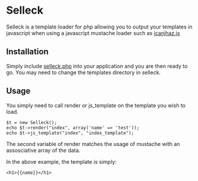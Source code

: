 Selleck
==============
Selleck is a template loader for php allowing you to output your templates in javascript when using a javascript mustache loader such as [icanjhaz.js][icanhaz.js]

[icanhaz.js]: http://icanhazjs.com/

Installation
------------
Simply include [selleck.php][selleck] into your application and you are
then ready to go.  You may need to change the templates directory in selleck.

[selleck]: https://github.com/Gazler/Selleck/selleck.php
Usage
-----

You simply need to call render or js_template on the template you wish to load.

    $t = new Selleck();
    echo $t->render("index", array('name' => 'test'));
    echo $t->js_template("index", "index_template");


The second variable of render matches the usage of mustache with an assosciative array of the data.

In the above example, the template is simply:

    <h1>{{name}}</h1>

